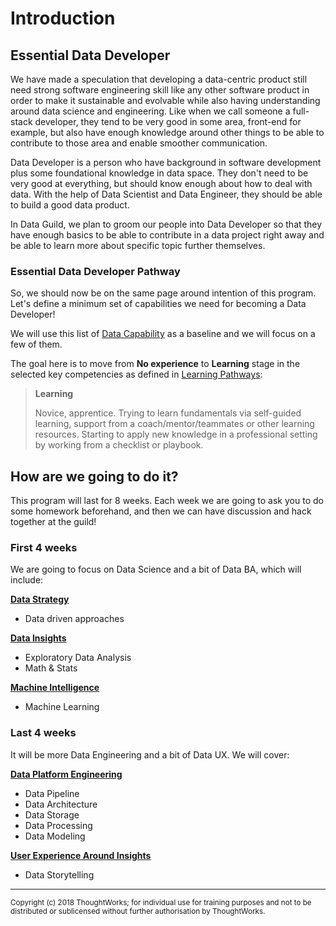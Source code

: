 # Introduction

## Essential Data Developer

We have made a speculation that developing a data-centric product still need strong software engineering skill like any other software product in order to make it sustainable and evolvable while also having understanding around data science and engineering. Like when we call someone a full-stack developer, they tend to be very good in some area, front-end for example, but also have enough knowledge around other things to be able to contribute to those area and enable smoother communication.

Data Developer is a person who have background in software development plus some foundational knowledge in data space. They don't need to be very good at everything, but should know enough about how to deal with data. With the help of Data Scientist and Data Engineer, they should be able to build a good data product.

In Data Guild, we plan to groom our people into Data Developer so that they have enough basics to be able to contribute in a data project right away and be able to learn more about specific topic further themselves.

### Essential Data Developer Pathway

So, we should now be on the same page around intention of this program. Let's define a minimum set of capabilities we need for becoming a Data Developer!

We will use this list of [Data Capability](data-capability.md) as a baseline and we will focus on a few of them.

The goal here is to move from **No experience** to **Learning** stage in the selected key competencies as defined in [Learning Pathways](https://docs.google.com/presentation/d/1JCEcE9OmQ1ocdxKf37gzNtWmC63xaBMEs-uFUQ_8LJA/edit#slide=id.g3fa2669660_5_1831):

> **Learning**
>
> Novice, apprentice. Trying to learn fundamentals via self-guided learning, support from a coach/mentor/teammates or other learning resources. Starting to apply new knowledge in a professional setting by working from a checklist or playbook.

## How are we going to do it?

This program will last for 8 weeks. Each week we are going to ask you to do some homework beforehand, and then we can have discussion and hack together at the guild!

### First 4 weeks

We are going to focus on Data Science and a bit of Data BA, which will include:

[**Data Strategy**](data-capability.md/#data-strategy)
* Data driven approaches

[**Data Insights**](data-capability.md/#data-insights)
* Exploratory Data Analysis
* Math & Stats

[**Machine Intelligence**](data-capability.md/#machine-intelligence)
* Machine Learning

### Last 4 weeks

It will be more Data Engineering and a bit of Data UX. We will cover:

[**Data Platform Engineering**](data-capability.md/#data-platform-engineering)
* Data Pipeline
* Data Architecture
* Data Storage
* Data Processing
* Data Modeling

[**User Experience Around Insights**](data-capability.md/#user-experience-around-insights)
* Data Storytelling

---

<sub>
Copyright (c) 2018 ThoughtWorks; for individual use for training purposes and not to be distributed or sublicensed without further authorisation by ThoughtWorks.
</sub>
